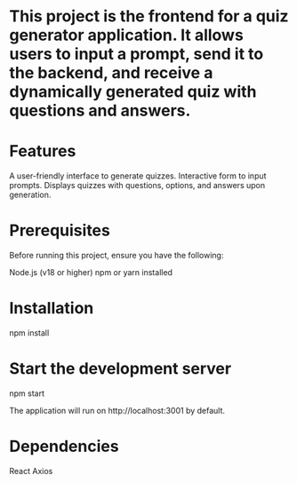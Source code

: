 # This project is the frontend for a quiz generator application. It allows users to input a prompt, send it to the backend, and receive a dynamically generated quiz with questions and answers.

# Features
A user-friendly interface to generate quizzes.
Interactive form to input prompts.
Displays quizzes with questions, options, and answers upon generation.

# Prerequisites
Before running this project, ensure you have the following:

Node.js (v18 or higher)
npm or yarn installed

# Installation
npm install

# Start the development server
npm start

The application will run on http://localhost:3001 by default.

# Dependencies
React
Axios
